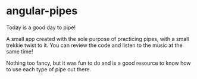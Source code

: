 # angular-pipes


Today is a good day to pipe!


A small app created with the sole purpose of practicing pipes, with a small trekkie twist to it. You can review the code and listen to the music at the same time!

Nothing too fancy, but it was fun to do and is a good resource to know how to use each type of pipe out there.

